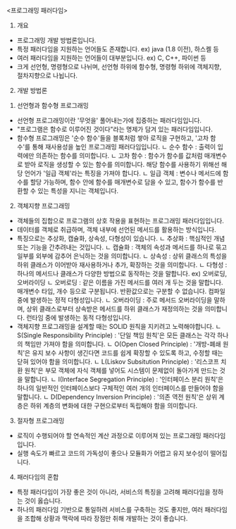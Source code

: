 <프로그래밍 패러다임>

1. 개요
- 프로그래밍 개발 방법론입니다.
- 특정 패러다임을 지원하는 언어들도 존재합니다. ex) java (1.8 이전), 하스켈 등
- 여러 패러다임을 지원하는 언어들이 대부분입니다. ex) C, C++, 파이썬 등
- 크게 선언형, 명령형으로 나뉘며, 선언형 하위에 함수형, 명령형 하위에 객체지향, 절차지향으로 나뉩니다.

2. 개발 방법론

1) 선언형과 함수형 프로그래밍
- 선언형 프로그래밍이란 '무엇을' 풀어내는가에 집중하는 패러다임입니다.
- "프로그램은 함수로 이루어진 것이다"라는 명제가 담겨 있는 패러다임입니다.
- 함수형 프로그래밍은 '순수 함수'들을 블록처럼 쌓아 로직을 구현하고, '고차 함수'를 통해 재사용성을 높인 프로그래밍 패러다임입니다.
ㄴ 순수 함수 : 출력이 입력에만 의존하는 함수를 의미합니다.
ㄴ 고차 함수 : 함수가 함수를 값처럼 매개변수로 받아 로직을 생성할 수 있는 함수를 의미합니다. 해당 함수를 사용하기 위해선 해당 언어가 '일급 객체'라는 특징을 가져야 합니다.
	ㄴ 일급 객체 : 변수나 메서드에 함수를 할당 가능하며, 함수 안에 함수를 매개변수로 담을 수 있고, 함수가 함수를 반환할 수 있는 특성을 지니는 객체입니다.
	
2) 객체지향 프로그래밍
- 객체들의 집합으로 프로그램의 상호 작용을 표현하는 프로그래밍 패러다임입니다.
- 데이터를 객체로 취급하며, 객체 내부에 선언된 메서드를 활용하는 방식입니다.
- 특징으로는 추상화, 캡슐화, 상속성, 다형성이 있습니다.
ㄴ 추상화 : 핵심적인 개념 또는 기능을 간추려내는 것입니다.
ㄴ 캡슐화 : 객체의 속성과 메서드를 하나로 묶고 일부를 외부에 감추어 은닉하는 것을 의미합니다.
ㄴ 상속성 : 상위 클래스의 특성을 하위 클래스가 이어받아 재사용하거나 추가, 확장하는 것을 의미합니다.
ㄴ 다형성 : 하나의 메서드나 클래스가 다양한 방법으로 동작하는 것을 말합니다. ex) 오버로딩, 오버라이딩
	ㄴ 오버로딩 : 같은 이름을 가진 메서드를 여러 개 두는 것을 말합니다. 매개변수 타입, 개수 등으로 구분됩니다. 반환값으로는 구분할 수 없습니다. 컴파일 중에 발생하는 정적 다형성입니다.
	ㄴ 오버라이딩 : 주로 메서드 오버라이딩을 말하며, 상위 클래스로부터 상속받은 메서드를 하위 클래스가 재정의하는 것을 의미합니다. 런타임 중에 발생하는 동적 다형성입니다.
- 객체지향 프로그래밍을 설계할 때는 SOLID 원칙을 지키려고 노력해야합니다.
ㄴ S(Single Responsibility Principle) : '단일 책임 원칙'은 모든 클래스는 각각 하나의 책임만 가져야 함을 의미합니다.
ㄴ O(Open Closed Principle) : '개방-폐쇄 원칙'은 유지 보수 사항이 생긴다면 코드를 쉽게 확장할 수 있도록 하고, 수정할 때는 닫혀 있어야 함을 의미합니다.
ㄴ L(Liskov Subsitution Principle) : '리스코프 치환 원칙'은 부모 객체에 자식 객체를 넣어도 시스템이 문제없이 돌아가게 만드는 것을 말합니다.
ㄴ I(Interface Segregation Principle) : '인터페이스 분리 원칙'은 하나의 일반적인 인터페이스보다 구체적인 여러 개의 인터페이스를 만들어야 함을 말합니다.
ㄴ D(Dependency Inversion Principle) : '의존 역전 원칙'은 상위 계층은 하위 계층의 변화에 대한 구현으로부터 독립해야 함을 의미합니다.

3) 절자형 프로그래밍
- 로직이 수행되어야 할 연속적인 계산 과정으로 이루어져 있는 프로그래밍 패러다임입니다.
- 실행 속도가 빠르고 코드의 가독성이 좋으나 모듈화가 어렵고 유지 보수성이 떨어집니다.

4) 패러다임의 혼합
- 특정 패러다임이 가장 좋은 것이 아니라, 서비스의 특징을 고려해 패러다임을 정하는 것이 옳습니다.
- 하나의 패러다임 기반으로 통일하려 서비스를 구축하는 것도 좋지만, 여러 패러다임을 조합해 상황과 맥락에 따라 장점만 취해 개발하는 것이 좋습니다.
